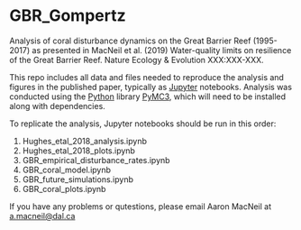 # GBR_Gompertz

Analysis of coral disturbance dynamics on the Great Barrier Reef (1995-2017) as presented in MacNeil et al. (2019) Water-quality limits on resilience of the Great Barrier Reef. Nature Ecology & Evolution XXX:XXX-XXX.

This repo includes all data and files needed to reproduce the analysis and figures in the published paper, typically as [Jupyter](https://jupyter.org) notebooks. Analysis was conducted using the [Python](https://www.python.org) library [PyMC3](https://docs.pymc.io), which will need to be installed along with dependencies. 

To replicate the analysis, Jupyter notebooks should be run in this order:

1. Hughes_etal_2018_analysis.ipynb
2. Hughes_etal_2018_plots.ipynb
3. GBR_empirical_disturbance_rates.ipynb
4. GBR_coral_model.ipynb
5. GBR_future_simulations.ipynb
6. GBR_coral_plots.ipynb

If you have any problems or qutestions, please email Aaron MacNeil at a.macneil@dal.ca

